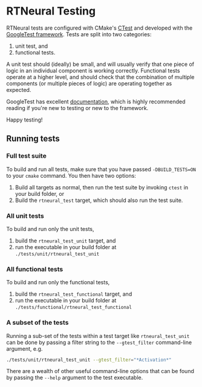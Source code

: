 # RTNeural Testing

RTNeural tests are configured with CMake's [CTest](https://cmake.org/cmake/help/book/mastering-cmake/chapter/Testing%20With%20CMake%20and%20CTest.html) and developed with the [GoogleTest framework](https://github.com/google/googletest). Tests are split into two categories:

1. unit test, and
2. functional tests.

A unit test should (ideally) be small, and will usually verify that one piece of
logic in an individual component is working correctly. Functional tests operate
at a higher level, and should check that the combination of multiple components
(or multiple pieces of logic) are operating together as expected.

GoogleTest has excellent [documentation](https://google.github.io/googletest/),
which is highly recommended reading if you're new to testing or new to the
framework.

Happy testing!

## Running tests

### Full test suite

To build and run all tests, make sure that you have passed `-DBUILD_TESTS=ON`
to your `cmake` command. You then have two options:

1. Build all targets as normal, then run the test suite by invoking `ctest` in your build folder, or
2. Build the `rtneural_test` target, which should also run the test suite.

### All unit tests

To build and run only the unit tests,

1. build the `rtneural_test_unit` target, and
2. run the executable in your build folder at `./tests/unit/rtneural_test_unit`

### All functional tests

To build and run only the functional tests,

1. build the `rtneural_test_functional` target, and
2. run the executable in your build folder at `./tests/functional/rtneural_test_functional`

### A subset of the tests

Running a sub-set of the tests within a test target like `rtneural_test_unit` can be done by passing
a filter string to the `--gtest_filter` command-line argument, e.g.

```sh
./tests/unit/rtneural_test_unit --gtest_filter="*Activation*"
```

There are a wealth of other useful command-line options that can be found by passing the `--help`
argument to the test executable.


